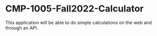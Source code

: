 # CMP-1005-Fall2022-Calculator

This application will be able to do simple calculations on the web and through an API.
